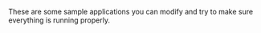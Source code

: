 These are some sample applications you can modify and try to make sure everything is running properly.
